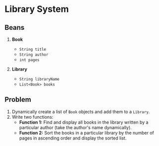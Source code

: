 # Library System

## Beans
1. **Book**  
   - `String title`  
   - `String author`  
   - `int pages`  

2. **Library**  
   - `String libraryName`  
   - `List<Book> books`  

## Problem
1. Dynamically create a list of `Book` objects and add them to a `Library`.  
2. Write two functions:  
   - **Function 1:** Find and display all books in the library written by a particular author (take the author's name dynamically).  
   - **Function 2:** Sort the books in a particular library by the number of pages in ascending order and display the sorted list.  
